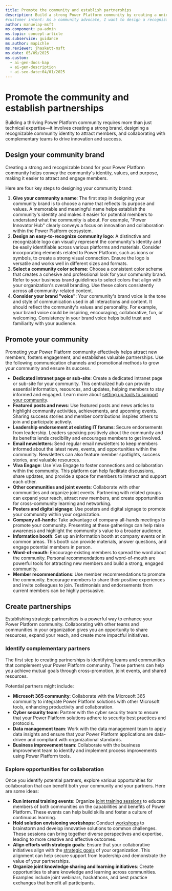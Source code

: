 ```yaml
---
title: Promote the community and establish partnerships
description: Build a strong Power Platform community by creating a unique brand, promoting it effectively, and fostering partnerships to drive engagement and collaboration.
#customer intent: As a community advocate, I want to design a recognizable community brand so that I can attract and engage members effectively.  
author: manuelap-msft
ms.component: pa-admin
ms.topic: concept-article
ms.subservice: guidance
ms.author: mapichle
ms.reviewer: jhaskett-msft
ms.date: 05/09/2025
ms.custom:
  - ai-gen-docs-bap
  - ai-gen-description
  - ai-seo-date:04/01/2025
---
```


# Promote the community and establish partnerships

Building a thriving Power Platform community requires more than just technical expertise—it involves creating a strong brand, designing a recognizable community identity to attract members, and collaborating with complementary teams to drive innovation and success.

## Design your community brand

Creating a strong and recognizable brand for your Power Platform community helps convey the community's identity, values, and purpose, making it easier to attract and engage members. 

Here are four key steps to designing your community brand:

1. **Give your community a name**: The first step in designing your community brand is to choose a name that reflects its purpose and values. A memorable and meaningful name helps establish the community's identity and makes it easier for potential members to understand what the community is about. For example, "Power Innovator Hub" clearly conveys a focus on innovation and collaboration within the Power Platform ecosystem.
1. **Design an easy-to-recognize community logo**: A distinctive and recognizable logo can visually represent the community's identity and be easily identifiable across various platforms and materials. Consider incorporating elements related to Power Platform, such as icons or symbols, to create a strong visual connection. Ensure the logo is versatile and works well in different sizes and formats.
1. **Select a community color scheme**: Choose a consistent color scheme that creates a cohesive and professional look for your community brand. Refer to your business brand guidelines to select colors that align with your organization's overall branding. Use these colors consistently across all community-related content.
1. **Consider your brand "voice"**: Your community's brand voice is the tone and style of communication used in all interactions and content. It should reflect the community's values and personality. For example, your brand voice could be inspiring, encouraging, collaborative, fun, or welcoming. Consistency in your brand voice helps build trust and familiarity with your audience.

## Promote your community

Promoting your Power Platform community effectively helps attract new members, fosters engagement, and establishes valuable partnerships. Use the following communication channels and promotional methods to grow your community and ensure its success.

- **Dedicated intranet page or sub-site**: Create a dedicated intranet page or sub-site for your community. This centralized hub can provide essential information, resources, and updates, helping members to stay informed and engaged. Learn more about [setting up tools to support your community](wiki-community.md).
- **Featured posts and news**: Use featured posts and news articles to highlight community activities, achievements, and upcoming events. Sharing success stories and member contributions  inspires others to join and participate actively.
- **Leadership endorsement at existing IT forums**: Secure endorsements from leadership. Leaders speaking positively about the community and its benefits lends credibility and encourages members to get involved.
- **Email newsletters**: Send regular email newsletters to keep members informed about the latest news, events, and opportunities within the community. Newsletters can also feature member spotlights, success stories, and valuable resources.
- **Viva Engage**: Use Viva Engage to foster connections and collaboration within the community. This platform can help facilitate discussions, share updates, and provide a space for members to interact and support each other.
- **Other communities and joint events**: Collaborate with other communities and organize joint events. Partnering with related groups can expand your reach, attract new members, and create opportunities for cross-community learning and networking.
- **Posters and digital signage**: Use posters and digital signage to promote your community within your organization. 
- **Company all-hands**: Take advantage of company all-hands meetings to promote your community. Presenting at these gatherings can help raise awareness and highlight the community's value to a broader audience.
- **Information booth**: Set up an information booth at company events or in common areas. This booth can provide materials, answer questions, and engage potential members in person.
- **Word-of-mouth**: Encourage existing members to spread the word about the community. Personal recommendations and word-of-mouth are powerful tools for attracting new members and build a strong, engaged community.
- **Member recommendations**: Use member recommendations to promote the community. Encourage members to share their positive experiences and invite colleagues to join. Testimonials and endorsements from current members can be highly persuasive.

## Create partnerships

Establishing strategic partnerships is a powerful way to enhance your Power Platform community. Collaborating with other teams and communities in your organization gives you an opportunity to share resources, expand your reach, and create more impactful initiatives.

### Identify complementary partners

The first step to creating partnerships is identifying teams and communities that complement your Power Platform community. These partners can help you achieve mutual goals through cross-promotion, joint events, and shared resources.

Potential partners might include:

- **Microsoft 365 community**: Collaborate with the Microsoft 365 community to integrate Power Platform solutions with other Microsoft tools, enhancing productivity and collaboration.
- **Cyber security team**: Partner with the cyber security team to ensure that your Power Platform solutions adhere to security best practices and protocols.
- **Data management team**: Work with the data management team to apply data insights and ensure that your Power Platform applications are data-driven and compliant with organizational standards.
- **Business improvement team**: Collaborate with the business improvement team to identify and implement process improvements using Power Platform tools.

### Explore opportunities for collaboration

Once you identify potential partners, explore various opportunities for collaboration that can benefit both your community and your partners. Here are some ideas:

- **Run internal training events**: Organize [joint training sessions](in-a-day.md) to educate members of both communities on the capabilities and benefits of Power Platform. These events can help build skills and foster a culture of continuous learning.
- **Hold solution envisioning workshops**: Conduct [workshops](solution-envisioning.md) to brainstorm and develop innovative solutions to common challenges. These sessions can bring together diverse perspectives and expertise, leading to more creative and effective outcomes.
- **Align efforts with strategic goals**: Ensure that your collaborative initiatives align with the [strategic goals](vision.md) of your organization. This alignment can help secure support from leadership and demonstrate the value of your partnerships.
- **Organize joint knowledge sharing and learning initiatives**: Create opportunities to share knowledge and learning across communities. Examples include joint webinars, hackathons, and best practice exchanges that benefit all participants.

